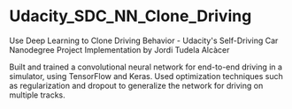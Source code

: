# Udacity_SDC_NN_Clone_Driving
Use Deep Learning to Clone Driving Behavior  - Udacity's Self-Driving Car Nanodegree Project
Implementation by Jordi Tudela Alcàcer

Built and trained a convolutional neural network for end-to-end driving in a simulator, using TensorFlow and Keras. Used optimization techniques such as regularization and dropout to generalize the network for driving on multiple tracks.

